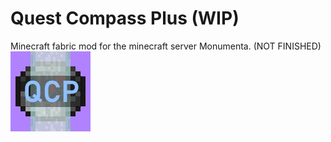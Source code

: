 # Quest Compass Plus (WIP)
Minecraft fabric mod for the minecraft server Monumenta. (NOT FINISHED)
![QuestCompassPlus Logo](src/main/resources/assets/quest-compass-plus/icon.png)
